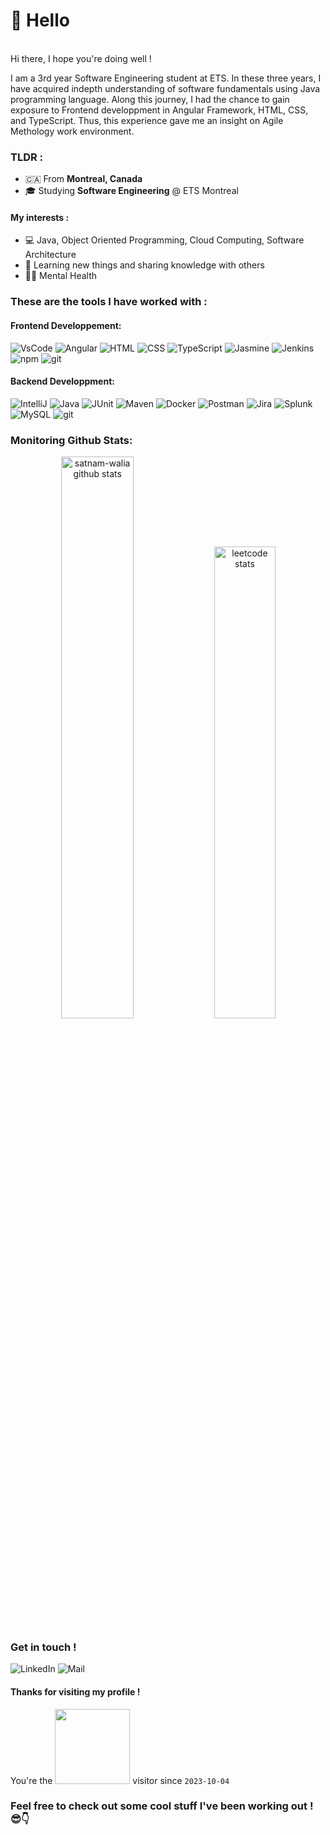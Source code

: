 # 👋 Hello
<br>
Hi there, I hope you're doing well !<br>

 
I am a 3rd year Software Engineering student at ETS. In these three years, I have acquired indepth understanding of software fundamentals using Java programming language. Along this journey, I had the chance to gain exposure to Frontend developpment in Angular Framework, HTML, CSS, and TypeScript.
Thus, this experience gave me an insight on Agile Methology work environment.


### TLDR : 

* 🇨🇦 From **Montreal, Canada**
* 🎓 Studying **Software Engineering** @ ETS Montreal


#### My interests : 

* 💻 Java, Object Oriented Programming, Cloud Computing, Software Architecture
* 🧠 Learning new things and sharing knowledge with others
* 🧘🏻 Mental Health
  

### These are the tools I have worked with :
#### Frontend Developpement:
<p>
    <img alt="VsCode" src="https://img.shields.io/badge/-VSCode-007ACC?style=for-the-badge&logo=visual+studio+code&logoColor=white" />
    <img alt="Angular" src="https://img.shields.io/badge/-Angular-DD0031?style=for-the-badge&logo=angular&logoColor=white" />
    <img alt="HTML" src="https://img.shields.io/badge/-HTML-E34F26?style=for-the-badge&logo=HTML5&logoColor=white" />
    <img alt="CSS" src="https://img.shields.io/badge/-CSS-1572B6?style=for-the-badge&logo=CSS3&logoColor=white" />
    <img alt="TypeScript" src="https://img.shields.io/badge/-TypeScript-3178C6?style=for-the-badge&logo=TypeScript&logoColor=white" />
    <img alt="Jasmine" src="https://img.shields.io/badge/-Jasmine-8A4182?style=for-the-badge&logo=jasmine&logoColor=white" />
    <img alt="Jenkins" src="https://img.shields.io/badge/-Jenkins-D24939?style=for-the-badge&logo=jenkins&logoColor=white" />
    <img alt="npm" src="https://img.shields.io/badge/-NPM-CB3837?style=for-the-badge&logo=npm&logoColor=white" />
    <img alt="git" src="https://img.shields.io/badge/-Git-F05032?style=for-the-badge&logo=git&logoColor=white" />
</p>

#### Backend Developpment:

<p>
    <img alt="IntelliJ" src="https://img.shields.io/badge/-IntelliJ-000000?style=for-the-badge&logo=intellij-idea&logoColor=white" />
    <img alt="Java" src="https://img.shields.io/badge/-Java-fa1148?style=for-the-badge&logo=java&logoColor=white" />
    <img alt="JUnit" src="https://img.shields.io/badge/-JUnit-25A162?style=for-the-badge&logo=junit5&logoColor=white" />
    <img alt="Maven" src="https://img.shields.io/badge/-Maven-C71A36?style=for-the-badge&logo=apache-maven&logoColor=white" />
    <img alt="Docker" src="https://img.shields.io/badge/-Docker-46a2f1?style=for-the-badge&logo=docker&logoColor=white" />
    <img alt="Postman" src="https://img.shields.io/badge/-Postman-FF6C37?style=for-the-badge&logo=postman&logoColor=white" />
    <img alt="Jira" src="https://img.shields.io/badge/-Jira-0052CC?style=for-the-badge&logo=Jira&logoColor=white" />
    <img alt="Splunk" src="https://img.shields.io/badge/-Splunk-000000?style=for-the-badge&logo=splunk&logoColor=white" />
    <img alt="MySQL" src="https://img.shields.io/badge/-MySQL-4479A1?style=for-the-badge&logo=Mysql&logoColor=white" />
   <img alt="git" src="https://img.shields.io/badge/-Git-F05032?style=for-the-badge&logo=git&logoColor=white" />
</p>

### Monitoring Github Stats:

<p align="center">
  <img src="https://github-readme-stats.vercel.app/api?username=satnam-walia&hide=issues&count_private=true&theme=vue&show_icons=true" alt="satnam-walia github stats" width="48%">
  <img src="https://leetcode.card.workers.dev/satnamwalia?theme=light&font=baloo&extension=null&border=2&border_radius=8" alt="leetcode stats" width="44%">
</p>



### Get in touch !
<p>
  <a href="https://www.linkedin.com/in/satnam-walia/" style="text-decoration: none">
    <img alt="LinkedIn" src="https://img.shields.io/badge/-LinkedIn-0077B5?style=for-the-badge&logo=linkedin&logoColor=white" />
  </a>
  <a href="mailto:satnamwalia96@gmail.com" style="text-decoration: none">
    <img alt="Mail" src="https://img.shields.io/badge/-Contact%20Me-D14836?style=for-the-badge&logo=gmail&logoColor=white" />
  </a> 
</p>

#### Thanks for visiting my profile !

You're the <img src="https://profile-counter.glitch.me/satnam-walia+2023-10-04/count.svg" width="120"/> visitor since `2023-10-04`


### Feel free to check out some cool stuff I've been working out ! 😎👇



